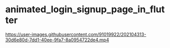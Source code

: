# animated_login_signup_page_in_flutter
 


https://user-images.githubusercontent.com/91019922/202104313-30d6e80d-7dd1-40ee-9fa7-8a0954722de4.mp4

